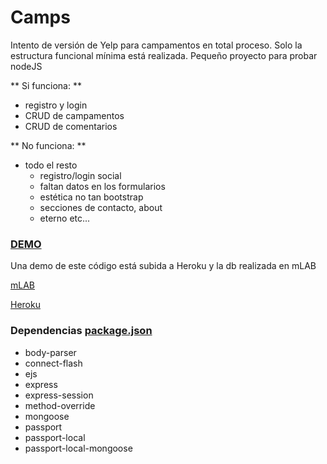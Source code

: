 # Camps
Intento de versión de Yelp para campamentos en total proceso. Solo la estructura funcional mínima está realizada.
Pequeño proyecto para probar nodeJS

** Si funciona: **
* registro y login
* CRUD de campamentos
* CRUD de comentarios

** No funciona: **
* todo el resto
    * registro/login social
    * faltan datos en los formularios
    * estética no tan bootstrap
    * secciones de contacto, about
    * eterno etc...

### [DEMO](https://thawing-savannah-45670.herokuapp.com/)
Una demo de este código está subida a Heroku y la db realizada en mLAB

[mLAB](https://mlab.com/)

[Heroku](heroku.com)


### Dependencias [package.json](https://github.com/manujas/camps/blob/master/package.json)
* body-parser
* connect-flash
* ejs
* express
* express-session
* method-override
* mongoose
* passport
* passport-local
* passport-local-mongoose
